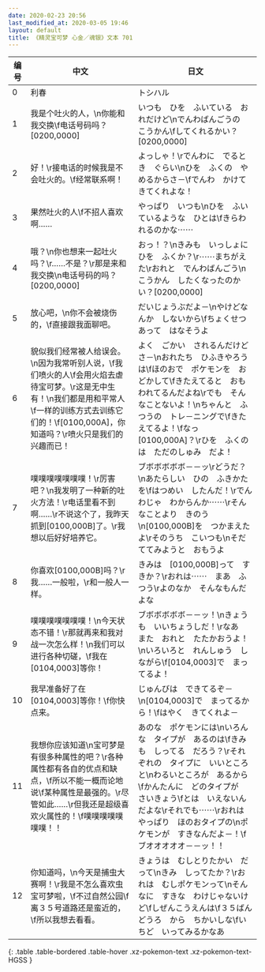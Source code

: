```yaml
---
date: 2020-02-23 20:56
last_modified_at: 2020-03-05 19:46
layout: default
title: 《精灵宝可梦 心金／魂银》文本 701
---
```

| 编号 | 中文 | 日文 |
| ---- | ---- | ---- |
| 0 | 利春 | トシハル |
| 1 | 我是个吐火的人，\n你能和我交换\f电话号码吗？[0200,0000] | いつも　ひを　ふいている　おれだけど\nでんわばんごうの　こうかん\fしてくれるかい？[0200,0000] |
| 2 | 好！\r接电话的时候我是不会吐火的。\f经常联系啊！ | よっしゃ！\rでんわに　でるとき　ぐらい\nひを　ふくの　やめるからさ－\fでんわ　かけてきてくれよな！ |
| 3 | 果然吐火的人\f不招人喜欢啊…… | やっぱり　いつも\nひを　ふいているような　ひとは\fきらわれるのかな⋯⋯ |
| 4 | 哦？\n你也想来一起吐火吗？\r……不是？\r那是来和我交换\n电话号码的吗？[0200,0000] | おっ！？\nきみも　いっしょに　ひを　ふくか？\r⋯⋯まちがえた\rおれと　でんわばんごう\nこうかん　したくなったのかい？[0200,0000] |
| 5 | 放心吧，\n你不会被烧伤的，\f直接跟我面聊吧。 | だいじょうぶだよ－\nやけどなんか　しないから\fちょくせつ　あって　はなそうよ |
| 6 | 貌似我们经常被人给误会。\n因为我常听别人说，\f我们喷火的人\f会用火焰去虐待宝可梦。\r这是无中生有！\n我们都是用和平常人\f一样的训练方式去训练它们的！\f[0100,000A]，你知道吗？\r喷火只是我们的兴趣而已！ | よく　ごかい　されるんだけどさ－\nおれたち　ひふきやろうは\fほのおで　ポケモンを　おどかして\fきたえてると　おもわれてるんだよね\rでも　そんなことないよ！\nちゃんと　ふつうの　トレ－ニングで\fきたえてるよ！\fなっ　[0100,000A]？\rひを　ふくのは　ただのしゅみ　だよ！ |
| 7 | 噗噗噗噗噗噗噗！\r厉害吧？\n我发明了一种新的吐火方法！\r电话里看不到啊……\r不说这个了，我昨天抓到[0100,000B]了。\r我想以后好好培养它。 | ブボボボボボ－－ッ\rどうだ？\nあたらしい　ひの　ふきかたを\fはつめい　したんだ！\rでんわじゃ　わからんか⋯⋯\rそんなことより　きのう\n[0100,000B]を　つかまえたよ\rそのうち　こいつも\nそだててみようと　おもうよ |
| 8 | 你喜欢[0100,000B]吗？\r我……一般啦，\r和一般人一样。 | きみは　[0100,000B]って　すきか？\rおれは⋯⋯　まあ　ふつう\rよのなか　そんなもんだよな |
| 9 | 噗噗噗噗噗噗噗！\n今天状态不错！\r那就再来和我对战一次怎么样！\n我们可以进行各种切磋，\f我在[0104,0003]等你！ | ブボボボボボ－－ッ！\nきょうも　いいちょうしだ！\rなあ　また　おれと　たたかおうよ！\nいろいろと　れんしゅう　しながら\f[0104,0003]で　まってるよ！ |
| 10 | 我早准备好了在[0104,0003]等你！\f你快点来。 | じゅんびは　できてるぞ－\n[0104,0003]で　まってるから！\fはやく　きてくれよ－ |
| 11 | 我想你应该知道\n宝可梦是有很多种属性的吧？\r各种属性都有各自的优点和缺点，\f所以不能一概而论地说\f某种属性是最强的。\r尽管如此……\r但我还是超级喜欢火属性的！\f噗噗噗噗噗噗噗！！ | あのな　ポケモンには\nいろんな　タイプが　あるのは\fきみも　しってる　だろう？\rそれぞれの　タイプに　いいところと\nわるいところが　あるから\fかんたんに　どのタイプが　さいきょう\fとは　いえないんだよな\rそれでも⋯⋯\rおれは　やっぱり　ほのおタイプの\nポケモンが　すきなんだよ－！\fブオオオオオ－－ッ！！ |
| 12 | 你知道吗，\n今天是捕虫大赛啊！\r我是不怎么喜欢虫宝可梦啦，\f不过自然公园\f离３５号道路还是蛮近的，\f所以我想去看看。 | きょうは　むしとりたかい　だって\nきみ　しってたか？\rおれは　むしポケモンって\nそんなに　すきな　わけじゃないけど\fしぜんこうえんは\f３５ばんどうろ　から　ちかいしな\fいちど　いってみるかなあ |
{: .table .table-bordered .table-hover .xz-pokemon-text .xz-pokemon-text-HGSS }